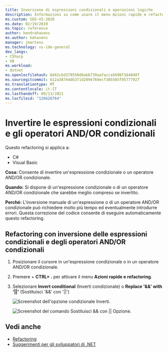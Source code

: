 ```yaml
---
title: Inversione di espressioni condizionali e operazioni logiche
description: Informazioni su come usare il menu Azioni rapide e refactoring per invertire un'espressione condizionale o un operatore AND/OR condizionale.
ms.custom: SEO-VS-2020
ms.date: 02/19/2019
ms.topic: reference
author: kendrahavens
ms.author: kehavens
manager: jmartens
ms.technology: vs-ide-general
dev_langs:
- CSharp
- VB
ms.workload:
- dotnet
ms.openlocfilehash: 6d42cbd379550d8abb739aafacca5698f164048f
ms.sourcegitcommit: b12a38744db371d2894769ecf305585f9577792f
ms.translationtype: MT
ms.contentlocale: it-IT
ms.lasthandoff: 09/13/2021
ms.locfileid: "126628764"
---
```

# <a name="invert-conditional-expressions-and-conditional-andor-operators"></a>Invertire le espressioni condizionali e gli operatori AND/OR condizionali

Questo refactoring si applica a:

- C#
- Visual Basic

**Cosa:** Consente di invertire un'espressione condizionale o un operatore AND/OR condizionale.

**Quando:** Si dispone di un'espressione condizionale o di un operatore AND/OR condizionale che sarebbe meglio compreso se invertito.

**Perché:** L'inversione manuale di un'espressione o di un operatore AND/OR condizionale può richiedere molto più tempo ed eventualmente introdurre errori. Questa correzione del codice consente di eseguire automaticamente questo refactoring.

## <a name="invert-conditional-expressions-and-conditional-andor-operators-refactoring"></a>Refactoring con inversione delle espressioni condizionali e degli operatori AND/OR condizionali

1. Posizionare il cursore in un'espressione condizionale o in un operatore AND/OR condizionale.
2. Premere  + **CTRL+ .** per attivare il menu **Azioni rapide e refactoring**.
3. Selezionare **Invert conditional** (Inverti condizionale) o **Replace '&&' with '||'** (Sostituisci '&&' con '||')

    ![Screenshot dell'opzione condizionale Inverti.](media/invert-conditional.png)

    ![Screenshot del comando Sostituisci && con || Opzione.](media/invert-logical-operator.png)

## <a name="see-also"></a>Vedi anche

- [Refactoring](../refactoring-in-visual-studio.md)
- [Suggerimenti per gli sviluppatori di .NET](../csharp-developer-productivity.md)
